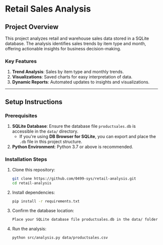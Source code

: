 # Retail Sales Analysis

## Project Overview

This project analyzes retail and warehouse sales data stored in a SQLite database. The analysis identifies sales trends by item type and month, offering actionable insights for business decision-making.

### Key Features
1. **Trend Analysis**: Sales by item type and monthly trends.
2. **Visualizations**: Saved charts for easy interpretation of data.
3. **Dynamic Reports**: Automated updates to insights and visualizations.

---

## Setup Instructions

### Prerequisites
1. **SQLite Database**: Ensure the database file `productsales.db` is accessible in the `data/` directory.
   - If you're using **DB Browser for SQLite**, you can export and place the `.db` file in this project structure.
2. **Python Environment**: Python 3.7 or above is recommended.

### Installation Steps
1. Clone this repository:
   ```bash
   git clone https://github.com/0499-sys/retail-analysis.git
   cd retail-analysis

2. Install dependencies:
   ```bash
   pip install -r requirements.txt

3. Confirm the database location:
   ```bash
   Place your SQLite database file productsales.db in the data/ folder.

4. Run the analysis:
   ```bash
   python src/analysis.py data/productsales.csv
